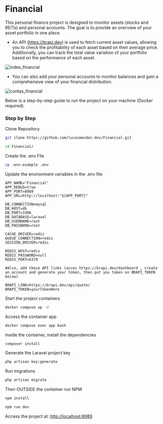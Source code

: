 
# Financial

This personal finance project is designed to monitor assets (stocks and REITs) and personal accounts. The goal is to provide an overview of your asset portfolio in one place.

- An API (https://brapi.dev) is used to fetch current asset values, allowing you to check the profitability of each asset based on their average price. Additionally, you can track the total value variation of your portfolio based on the performance of each asset.

![index_financial](https://github.com/lucasmendes-dev/Financial/assets/106750716/3b3331bd-8310-4c8b-9a42-187070f3d785)

- You can also add your personal accounts to monitor balances and gain a comprehensive view of your financial distribution.

![contas_financial](https://github.com/lucasmendes-dev/Financial/assets/106750716/07999b83-911c-4816-bce2-d0dd11b20e6f)

Below is a step-by-step guide to run the project on your machine (Docker required).

### Step by Step
Clone Repository
```sh
git clone https://github.com/lucasmendes-dev/Financial.git
```

```sh
cd Financial/
```

Create the .env File
```sh
cp .env.example .env
```


Update the environment variables in the .env file
```dosini
APP_NAME="Financial"
APP_DEBUG=true
APP_PORT=8989
APP_URL=http://localhost:"${APP_PORT}"

DB_CONNECTION=mysql
DB_HOST=db
DB_PORT=3306
DB_DATABASE=laravel
DB_USERNAME=root
DB_PASSWORD=root

CACHE_DRIVER=redis
QUEUE_CONNECTION=redis
SESSION_DRIVER=redis

REDIS_HOST=redis
REDIS_PASSWORD=null
REDIS_PORT=6379

#Also, add these API links (acces https://brapi.dev/dashboard , create an account and generate your token, then put you token on BRAPI_TOKEN below)

BRAPI_LINK=https://brapi.dev/api/quote/
BRAPI_TOKEN=yourTokenHere

```

Start the project containers
```sh
docker compose up -d 
```

Access the container app
```sh
docker compose exec app bash
```

Inside the container, install the dependencies
```sh
composer install
```

Generate the Laravel project key
```sh
php artisan key:generate
```

Run migrations
```sh
php artisan migrate
```

Then OUTSIDE the container run NPM
```sh
npm install
```

```sh
npm run dev
```


Access the project at:
[http://localhost:8989](http://localhost:8989)
